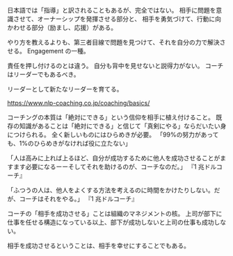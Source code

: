 日本語では「指導」と訳されることもあるが、完全ではない。
相手に問題を意識させて、オーナーシップを発揮させる部分と、
相手を勇気づけて、行動に向かわせる部分（励まし、応援）がある。

やり方を教えるよりも、第三者目線で問題を見つけて、それを自分の力で解決させる。
Engagement の一種。

責任を押し付けるのとは違う。
自分も背中を見せないと説得力がない。
コーチはリーダーでもあるべき。

リーダーとして新たなリーダーを育てる。

https://www.nlp-coaching.co.jp/coaching/basics/

コーチングの本質は「絶対にできる」という信仰を相手に植え付けること。
既存の知識があることは「絶対にできる」と信じて「真剣にやる」ならだいたい身につけられる。
全く新しいものにはひらめきが必要。
「99%の努力があっても、1%のひらめきがなければ役に立たない」

「人は高みに上れば上るほど、自分が成功するために他人を成功させることがますます必要になるーーそしてそれを助けるのが、コーチなのだ。」
『1 兆ドルコーチ』

「ふつうの人は、他人をよくする方法を考えるのに時間をかけたりしない。だが、コーチはそれをやる。」
『1 兆ドルコーチ』

コーチの「相手を成功させる」ことは組織のマネジメントの核。
上司が部下に仕事を任せる構造になっている以上、部下が成功しないと上司の仕事も成功しない。

相手を成功させるということは、相手を幸せにすることでもある。
